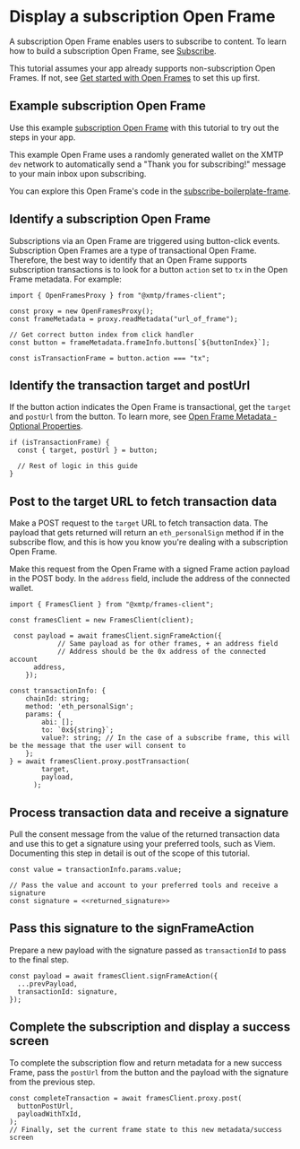 # Display a subscription Open Frame

A subscription Open Frame enables users to subscribe to content. To learn how to build a subscription Open Frame, see [Subscribe](https://message-kit.vercel.app/frames/tutorials/subscribe).

This tutorial assumes your app already supports non-subscription Open Frames. If not, see [Get started with Open Frames](/open-frames/open-frames) to set this up first.

## Example subscription Open Frame

Use this example [subscription Open Frame](https://subscribe-boilerplate-frame.vercel.app/) with this tutorial to try out the steps in your app. 

This example Open Frame uses a randomly generated wallet on the XMTP `dev` network to automatically send a "Thank you for subscribing!" message to your main inbox upon subscribing.

You can explore this Open Frame's code in the [subscribe-boilerplate-frame](https://github.com/xmtp-labs/subscribe-boilerplate-frame).

## Identify a subscription Open Frame

Subscriptions via an Open Frame are triggered using button-click events. Subscription Open Frames are a type of transactional Open Frame. Therefore, the best way to identify that an Open Frame supports subscription transactions is to look for a button `action` set to `tx` in the Open Frame metadata. For example:

```tsx [TypeScript]
import { OpenFramesProxy } from "@xmtp/frames-client";

const proxy = new OpenFramesProxy();
const frameMetadata = proxy.readMetadata("url_of_frame");

// Get correct button index from click handler
const button = frameMetadata.frameInfo.buttons[`${buttonIndex}`];

const isTransactionFrame = button.action === "tx";
```

## Identify the transaction target and postUrl

If the button action indicates the Open Frame is transactional, get the `target` and `postUrl` from the button. To learn more, see [Open Frame Metadata - Optional Properties](https://www.openframes.xyz/#optional-properties).

```tsx [TypeScript]
if (isTransactionFrame) {
  const { target, postUrl } = button;

  // Rest of logic in this guide
}
```

## Post to the target URL to fetch transaction data

Make a POST request to the `target` URL to fetch transaction data. The payload that gets returned will return an `eth_personalSign` method if in the subscribe flow, and this is how you know you're dealing with a subscription Open Frame.

Make this request from the Open Frame with a signed Frame action payload in the POST body. In the `address` field, include the address of the connected wallet.

```tsx [TypeScript]
import { FramesClient } from "@xmtp/frames-client";

const framesClient = new FramesClient(client);

 const payload = await framesClient.signFrameAction({
			// Same payload as for other frames, + an address field
			// Address should be the 0x address of the connected account
      address,
    });

const transactionInfo: {
	chainId: string;
	method: 'eth_personalSign';
	params: {
		abi: [];
		to: `0x${string}`;
		value?: string; // In the case of a subscribe frame, this will be the message that the user will consent to
	};
} = await framesClient.proxy.postTransaction(
        target,
        payload,
      );
```

## Process transaction data and receive a signature

Pull the consent message from the value of the returned transaction data and use this to get a signature using your preferred tools, such as Viem. Documenting this step in detail is out of the scope of this tutorial.

```tsx [TypeScript]
const value = transactionInfo.params.value;

// Pass the value and account to your preferred tools and receive a signature
const signature = <<returned_signature>>
```

## Pass this signature to the signFrameAction

Prepare a new payload with the signature passed as `transactionId` to pass to the final step.

```tsx [TypeScript]
const payload = await framesClient.signFrameAction({
  ...prevPayload,
  transactionId: signature,
});
```

## Complete the subscription and display a success screen

To complete the subscription flow and return metadata for a new success Frame, pass the `postUrl` from the button and the payload with the signature from the previous step.

```tsx [TypeScript]
const completeTransaction = await framesClient.proxy.post(
  buttonPostUrl,
  payloadWithTxId,
);
// Finally, set the current frame state to this new metadata/success screen
```
